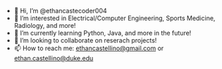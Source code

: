 - 👋 Hi, I’m @ethancastecoder004
- 👀 I’m interested in Electrical/Computer Engineering, Sports Medicine, Radiology, and more! 
- 🌱 I’m currently learning Python, Java, and more in the future!
- 💞️ I’m looking to collaborate on reserach projects!
- 📫 How to reach me: ethancastellino@gmail.com or ethan.castellino@duke.edu

<!---
ethancastecoder004/ethancastecoder004 is a ✨ special ✨ repository because its `README.md` (this file) appears on your GitHub profile.
You can click the Preview link to take a look at your changes.
--->
